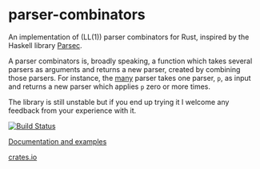 # parser-combinators
An implementation of (LL(1)) parser combinators for Rust, inspired by the Haskell library [Parsec](https://hackage.haskell.org/package/parsec).

A parser combinators is, broadly speaking, a function which takes several parsers as arguments and returns a new parser, created by combining those parsers. For instance, the [many](http://marwes.github.io/parser-combinators/doc/parser-combinators/fn.many.html) parser takes one parser, `p`, as input and returns a new parser which applies `p` zero or more times.

The library is still unstable but if you end up trying it I welcome any feedback from your experience with it.

[![Build Status](https://travis-ci.org/Marwes/parser-combinators.svg)](https://travis-ci.org/Marwes/parser-combinators)

[Documentation and examples](http://marwes.github.io/parser-combinators/doc/parser-combinators/index.html)

[crates.io](https://crates.io/crates/parser-combinators)
